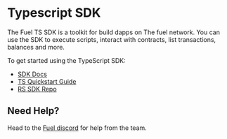 # Typescript SDK

The Fuel TS SDK is a toolkit for build dapps on The fuel network. You can use the SDK to execute scripts, interact with contracts, list transactions, balances and more.

To get started using the TypeScript SDK:

- [SDK Docs](https://fuellabs.github.io/fuels-ts/)
- [TS Quickstart Guide](https://fuellabs.github.io/fuels-ts/QUICKSTART.html)
- [RS SDK Repo](https://github.com/FuelLabs/fuels-ts)

## Need Help?

Head to the [Fuel discord](https://discord.com/invite/fuelnetwork) for help from the team.
